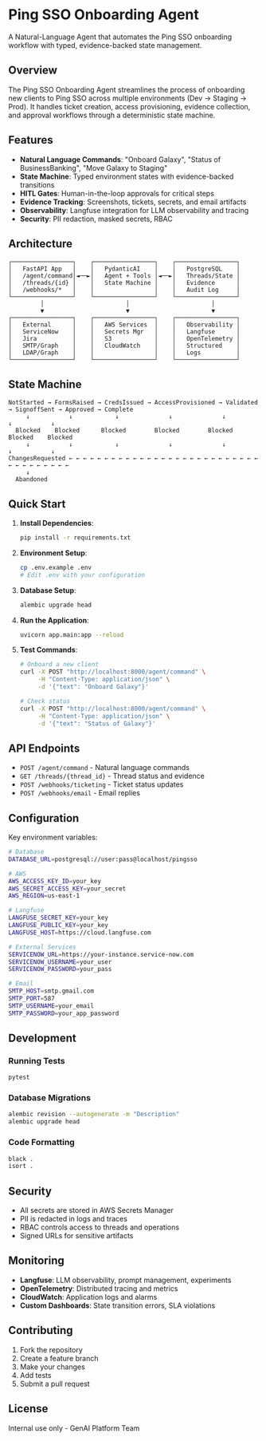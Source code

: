 # Ping SSO Onboarding Agent

A Natural-Language Agent that automates the Ping SSO onboarding workflow with typed, evidence-backed state management.

## Overview

The Ping SSO Onboarding Agent streamlines the process of onboarding new clients to Ping SSO across multiple environments (Dev → Staging → Prod). It handles ticket creation, access provisioning, evidence collection, and approval workflows through a deterministic state machine.

## Features

- **Natural Language Commands**: "Onboard Galaxy", "Status of BusinessBanking", "Move Galaxy to Staging"
- **State Machine**: Typed environment states with evidence-backed transitions
- **HITL Gates**: Human-in-the-loop approvals for critical steps
- **Evidence Tracking**: Screenshots, tickets, secrets, and email artifacts
- **Observability**: Langfuse integration for LLM observability and tracing
- **Security**: PII redaction, masked secrets, RBAC

## Architecture

```
┌─────────────────┐    ┌─────────────────┐    ┌─────────────────┐
│   FastAPI App   │    │   PydanticAI    │    │   PostgreSQL    │
│   /agent/command│◄──►│   Agent + Tools │◄──►│   Threads/State │
│   /threads/{id} │    │   State Machine │    │   Evidence      │
│   /webhooks/*   │    │                 │    │   Audit Log     │
└─────────────────┘    └─────────────────┘    └─────────────────┘
         │                       │                       │
         ▼                       ▼                       ▼
┌─────────────────┐    ┌─────────────────┐    ┌─────────────────┐
│   External      │    │   AWS Services  │    │   Observability │
│   ServiceNow    │    │   Secrets Mgr   │    │   Langfuse      │
│   Jira          │    │   S3            │    │   OpenTelemetry │
│   SMTP/Graph    │    │   CloudWatch    │    │   Structured    │
│   LDAP/Graph    │    │                 │    │   Logs          │
└─────────────────┘    └─────────────────┘    └─────────────────┘
```

## State Machine

```
NotStarted → FormsRaised → CredsIssued → AccessProvisioned → Validated → SignoffSent → Approved → Complete
     ↓           ↓            ↓              ↓              ↓            ↓           ↓
  Blocked    Blocked      Blocked        Blocked        Blocked     Blocked    Blocked
     ↓           ↓            ↓              ↓              ↓            ↓           ↓
ChangesRequested ← ← ← ← ← ← ← ← ← ← ← ← ← ← ← ← ← ← ← ← ← ← ← ← ← ← ← ← ← ← ← ← ← ← ← ←
     ↓
  Abandoned
```

## Quick Start

1. **Install Dependencies**:
   ```bash
   pip install -r requirements.txt
   ```

2. **Environment Setup**:
   ```bash
   cp .env.example .env
   # Edit .env with your configuration
   ```

3. **Database Setup**:
   ```bash
   alembic upgrade head
   ```

4. **Run the Application**:
   ```bash
   uvicorn app.main:app --reload
   ```

5. **Test Commands**:
   ```bash
   # Onboard a new client
   curl -X POST "http://localhost:8000/agent/command" \
        -H "Content-Type: application/json" \
        -d '{"text": "Onboard Galaxy"}'
   
   # Check status
   curl -X POST "http://localhost:8000/agent/command" \
        -H "Content-Type: application/json" \
        -d '{"text": "Status of Galaxy"}'
   ```

## API Endpoints

- `POST /agent/command` - Natural language commands
- `GET /threads/{thread_id}` - Thread status and evidence
- `POST /webhooks/ticketing` - Ticket status updates
- `POST /webhooks/email` - Email replies

## Configuration

Key environment variables:

```bash
# Database
DATABASE_URL=postgresql://user:pass@localhost/pingsso

# AWS
AWS_ACCESS_KEY_ID=your_key
AWS_SECRET_ACCESS_KEY=your_secret
AWS_REGION=us-east-1

# Langfuse
LANGFUSE_SECRET_KEY=your_key
LANGFUSE_PUBLIC_KEY=your_key
LANGFUSE_HOST=https://cloud.langfuse.com

# External Services
SERVICENOW_URL=https://your-instance.service-now.com
SERVICENOW_USERNAME=your_user
SERVICENOW_PASSWORD=your_pass

# Email
SMTP_HOST=smtp.gmail.com
SMTP_PORT=587
SMTP_USERNAME=your_email
SMTP_PASSWORD=your_app_password
```

## Development

### Running Tests
```bash
pytest
```

### Database Migrations
```bash
alembic revision --autogenerate -m "Description"
alembic upgrade head
```

### Code Formatting
```bash
black .
isort .
```

## Security

- All secrets are stored in AWS Secrets Manager
- PII is redacted in logs and traces
- RBAC controls access to threads and operations
- Signed URLs for sensitive artifacts

## Monitoring

- **Langfuse**: LLM observability, prompt management, experiments
- **OpenTelemetry**: Distributed tracing and metrics
- **CloudWatch**: Application logs and alarms
- **Custom Dashboards**: State transition errors, SLA violations

## Contributing

1. Fork the repository
2. Create a feature branch
3. Make your changes
4. Add tests
5. Submit a pull request

## License

Internal use only - GenAI Platform Team
